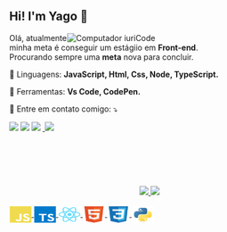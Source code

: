 ##  Hi! I'm Yago 👋

<img src="https://raw.githubusercontent.com/MicaelliMedeiros/micaellimedeiros/master/image/computer-illustration.png" min-width="400px" max-width="400px" width="400px" align="right" alt="Computador iuriCode">

<p align="left"> 
  Olá, atualmente minha meta é conseguir um estágiio em <strong>Front-end</strong>.<br>
  Procurando sempre uma <strong>meta</strong
  > nova para concluir.
</p>

<p align="left">
  🦄 Linguagens: <strong>JavaScript, Html, Css, Node, TypeScript.</strong>
</p>

<p align="left">
  💼 Ferramentas: <strong>Vs Code, CodePen.</strong>
</p>

<p align="left">
  💌 Entre em contato comigo: ⤵️
</p>

<p align="left">
  <a href="#" alt="Gmail">
  <img src="https://img.shields.io/badge/Gmail-D14836?style=for-the-badge&logo=gmail&logoColor=white" /></a>

  <a href="#" alt="Linkedin">
  <img src="https://img.shields.io/badge/LinkedIn-0077B5?style=for-the-badge&logo=linkedin&logoColor=white" /></a>

  <a href="#" alt="WhatsApp">
  <img src="https://img.shields.io/badge/WhatsApp-25D366?style=for-the-badge&logo=whatsapp&logoColor=white"/></a>
  
  <a href="#" alt="Discord">
  <img src="https://img.shields.io/badge/Discord-7289DA?style=for-the-badge&logo=discord&logoColor=white" alt="">
  </a>

  <a href="#" alt="Instagram">
  <img src="https://img.shields.io/badge/Instagram-E4405F?style=for-the-badge&logo=instagram&logoColor=white"/></a>
</p>  

<br><br><br><br>

<div align="center">
  <a href="https://github.com/qpenta">
  <img height="180em" src="https://github-readme-stats.vercel.app/api?username=qpenta&show_icons=true&theme=synthwave&include_all_commits=true&count_private=true"/>
  <img height="180em" src="https://github-readme-stats.vercel.app/api/top-langs/?username=qpenta&layout=compact&langs_count=7&theme=synthwave"/>
</div>

<div style="display: inline_block"><br>
  <img align="center" alt="Rafa-Js" height="30" width="40" src="https://raw.githubusercontent.com/devicons/devicon/master/icons/javascript/javascript-plain.svg">
  <img align="center" alt="Rafa-Ts" height="30" width="40" src="https://raw.githubusercontent.com/devicons/devicon/master/icons/typescript/typescript-plain.svg">
  <img align="center" alt="Rafa-React" height="30" width="40" src="https://raw.githubusercontent.com/devicons/devicon/master/icons/react/react-original.svg">
  <img align="center" alt="Rafa-HTML" height="30" width="40" src="https://raw.githubusercontent.com/devicons/devicon/master/icons/html5/html5-original.svg">
  <img align="center" alt="Rafa-CSS" height="30" width="40" src="https://raw.githubusercontent.com/devicons/devicon/master/icons/css3/css3-original.svg">
  <img align="center" alt="Rafa-Python" height="30" width="40" src="https://raw.githubusercontent.com/devicons/devicon/master/icons/python/python-original.svg">

</div>

